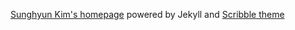 [Sunghyun Kim's homepage](https://frssp.github.io) powered by Jekyll and [Scribble theme](https://github.com/muan/)
